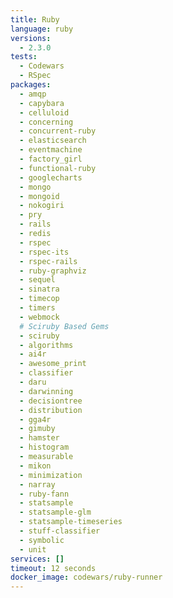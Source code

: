 ```yaml
---
title: Ruby
language: ruby
versions:
  - 2.3.0
tests:
  - Codewars
  - RSpec
packages:
  - amqp
  - capybara
  - celluloid
  - concerning
  - concurrent-ruby
  - elasticsearch
  - eventmachine
  - factory_girl
  - functional-ruby
  - googlecharts
  - mongo
  - mongoid
  - nokogiri
  - pry
  - rails
  - redis
  - rspec
  - rspec-its
  - rspec-rails
  - ruby-graphviz
  - sequel
  - sinatra
  - timecop
  - timers
  - webmock
  # Sciruby Based Gems
  - sciruby
  - algorithms
  - ai4r
  - awesome_print
  - classifier
  - daru
  - darwinning
  - decisiontree
  - distribution
  - gga4r
  - gimuby
  - hamster
  - histogram
  - measurable
  - mikon
  - minimization
  - narray
  - ruby-fann
  - statsample
  - statsample-glm
  - statsample-timeseries
  - stuff-classifier
  - symbolic
  - unit
services: []
timeout: 12 seconds
docker_image: codewars/ruby-runner
---
```


